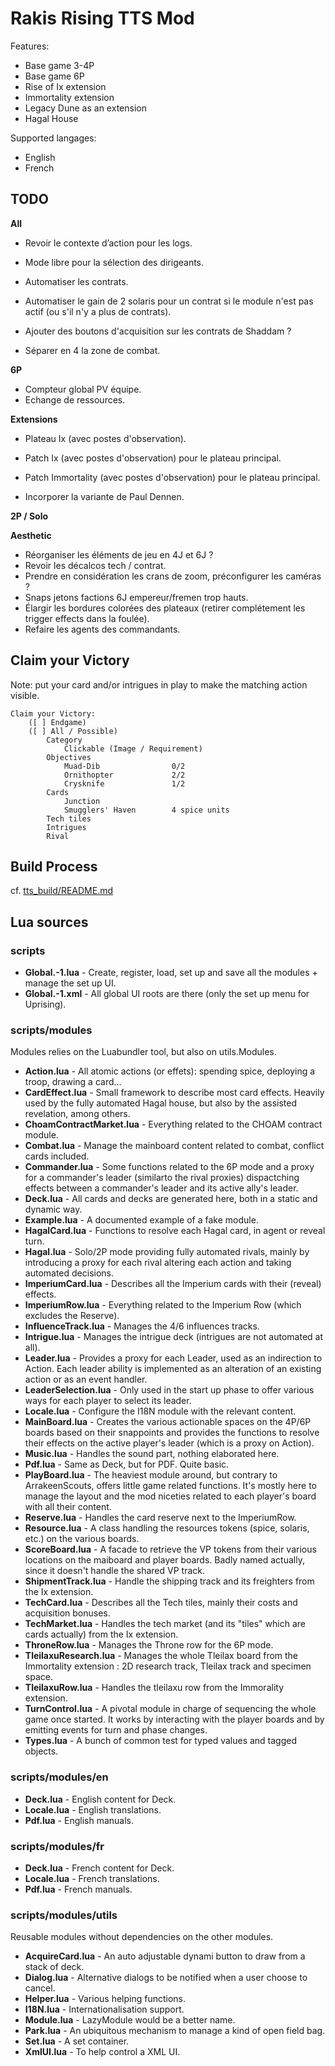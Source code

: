 # Rakis Rising TTS Mod

Features:

- Base game 3-4P
- Base game 6P
- Rise of Ix extension
- Immortality extension
- Legacy Dune as an extension
- Hagal House

Supported langages:

- English
- French

## TODO

__All__

- Revoir le contexte d’action pour les logs.

- Mode libre pour la sélection des dirigeants.

- Automatiser les contrats.
- Automatiser le gain de 2 solaris pour un contrat si le module n'est pas actif (ou s'il n'y a plus de contrats).
- Ajouter des boutons d'acquisition sur les contrats de Shaddam ?

- Séparer en 4 la zone de combat.

__6P__

- Compteur global PV équipe.
- Echange de ressources.

__Extensions__

- Plateau Ix (avec postes d'observation).
- Patch Ix (avec postes d'observation) pour le plateau principal.
- Patch Immortality (avec postes d'observation) pour le plateau principal.

- Incorporer la variante de Paul Dennen.

__2P / Solo__

__Aesthetic__

- Réorganiser les éléments de jeu en 4J et 6J ?
- Revoir les décalcos tech / contrat.
- Prendre en considération les crans de zoom, préconfigurer les caméras ?
- Snaps jetons factions 6J empereur/fremen trop hauts.
- Élargir les bordures colorées des plateaux (retirer complétement les trigger effects dans la foulée).
- Refaire les agents des commandants.

## Claim your Victory

Note: put your card and/or intrigues in play to make the matching action visible.

    Claim your Victory:
        ([ ] Endgame)
        ([ ] All / Possible)
            Category
                Clickable (Image / Requirement)
            Objectives
                Muad-Dib                0/2
                Ornithopter             2/2
                Crysknife               1/2
            Cards
                Junction
                Smugglers' Haven        4 spice units
            Tech tiles
            Intrigues
            Rival

## Build Process

cf. [tts_build/README.md](tts_build/README.md)

## Lua sources

### scripts

- __Global.-1.lua__ - Create, register, load, set up and save all the modules + manage the set up UI.
- __Global.-1.xml__ - All global UI roots are there (only the set up menu for Uprising).

### scripts/modules

Modules relies on the Luabundler tool, but also on utils.Modules.

- __Action.lua__ - All atomic actions (or effets): spending spice, deploying a troop, drawing a card...
- __CardEffect.lua__ - Small framework to describe most card effects. Heavily used by the fully automated Hagal house, but also by the assisted revelation, among others.
- __ChoamContractMarket.lua__ - Everything related to the CHOAM contract module.
- __Combat.lua__ - Manage the mainboard content related to combat, conflict cards included.
- __Commander.lua__ - Some functions related to the 6P mode and a proxy for a commander's leader (similarto the rival proxies) dispactching effects between a commander's leader and its active ally's leader.
- __Deck.lua__ - All cards and decks are generated here, both in a static and dynamic way.
- __Example.lua__ - A documented example of a fake module.
- __HagalCard.lua__ - Functions to resolve each Hagal card, in agent or reveal turn.
- __Hagal.lua__ - Solo/2P mode providing fully automated rivals, mainly by introducing a proxy for each rival altering each action and taking automated decisions.
- __ImperiumCard.lua__ - Describes all the Imperium cards with their (reveal) effects.
- __ImperiumRow.lua__ - Everything related to the Imperium Row (which excludes the Reserve).
- __InfluenceTrack.lua__ - Manages the 4/6 influences tracks.
- __Intrigue.lua__ - Manages the intrigue deck (intrigues are not automated at all).
- __Leader.lua__ - Provides a proxy for each Leader, used as an indirection to Action. Each leader ability is implemented as an alteration of an existing action or as an event handler.
- __LeaderSelection.lua__ - Only used in the start up phase to offer various ways for each player to select its leader.
- __Locale.lua__ - Configure the I18N module with the relevant content.
- __MainBoard.lua__ - Creates the various actionable spaces on the 4P/6P boards based on their snappoints and provides the functions to resolve their effects on the active player's leader (which is a proxy on Action).
- __Music.lua__ - Handles the sound part, nothing elaborated here.
- __Pdf.lua__ - Same as Deck, but for PDF. Quite basic.
- __PlayBoard.lua__ - The heaviest module around, but contrary to ArrakeenScouts, offers little game related functions. It's mostly here to manage the layout and the mod niceties related to each player's board with all their content.
- __Reserve.lua__ - Handles the card reserve next to the ImperiumRow.
- __Resource.lua__ - A class handling the resources tokens (spice, solaris, etc.) on the various boards.
- __ScoreBoard.lua__ - A facade to retrieve the VP tokens from their various locations on the maiboard and player boards. Badly named actually, since it doesn't handle the shared VP track.
- __ShipmentTrack.lua__ - Handle the shipping track and its freighters from the Ix extension.
- __TechCard.lua__ - Describes all the Tech tiles, mainly their costs and acquisition bonuses.
- __TechMarket.lua__ - Handles the tech market (and its "tiles" which are cards actually) from the Ix extension.
- __ThroneRow.lua__ - Manages the Throne row for the 6P mode.
- __TleilaxuResearch.lua__ - Manages the whole Tleilax board from the Immortality extension : 2D research track, Tleilax track and specimen space.
- __TleilaxuRow.lua__ - Handles the tleilaxu row from the Immorality extension.
- __TurnControl.lua__ - A pivotal module in charge of sequencing the whole game once started. It works by interacting with the player boards and by emitting events for turn and phase changes.
- __Types.lua__ - A bunch of common test for typed values and tagged objects.

### scripts/modules/en

- __Deck.lua__ - English content for Deck.
- __Locale.lua__ - English translations.
- __Pdf.lua__ - English manuals.

### scripts/modules/fr

- __Deck.lua__ - French content for Deck.
- __Locale.lua__ - French translations.
- __Pdf.lua__ - French manuals.

### scripts/modules/utils

Reusable modules without dependencies on the other modules.

- __AcquireCard.lua__ - An auto adjustable dynami button to draw from a stack of deck.
- __Dialog.lua__ - Alternative dialogs to be notified when a user choose to cancel.
- __Helper.lua__ - Various helping functions.
- __I18N.lua__ - Internationalisation support.
- __Module.lua__ - LazyModule would be a better name.
- __Park.lua__ - An ubiquitous mechanism to manage a kind of open field bag.
- __Set.lua__ - A set container.
- __XmlUI.lua__ - To help control a XML UI.
